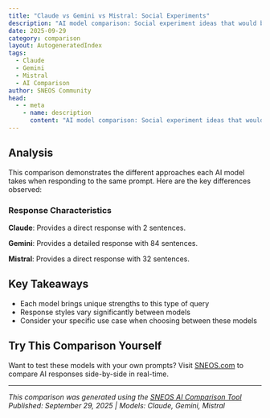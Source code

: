 ```yaml
---
title: "Claude vs Gemini vs Mistral: Social Experiments"
description: "AI model comparison: Social experiment ideas that would break the internet in 2025..."
date: 2025-09-29
category: comparison
layout: AutogeneratedIndex
tags:
  - Claude
  - Gemini
  - Mistral
  - AI Comparison
author: SNEOS Community
head:
  - - meta
    - name: description
      content: "AI model comparison: Social experiment ideas that would break the internet in 2025..."
---
```


<ChatComparison
  title="Claude vs Gemini vs Mistral: Social Experiments"
  prompt="Social experiment ideas that would break the internet in 2025"
  :responses='{
    "Claude": "Invalid API source. Please specify \u0027openai\u0027, \u0027anthropic\u0027, \u0027gemini\u0027, \u0027gemini-grounding\u0027, \u0027deepseek\u0027, \u0027grok\u0027, \u0027grok-live\u0027, or \u0027mistral\u0027.",
    "Gemini": "Okay, let\u0027s brainstorm some social experiment ideas that have the potential to \u0022break the internet\u0022 in 2025.  To be clear, \u0022break the internet\u0022 is a hyperbolic term, but we\u0027re aiming for something viral, controversial, and highly discussed.  Here are some ideas, categorized for easier digestion, with explanations of why they might be impactful:\n\n**I. Technology \u0026 AI Focused:**\n\n*   **The AI Confessor:**\n    *   **Concept:**  Develop a highly sophisticated AI chatbot specifically designed to offer empathetic and non-judgmental \u0022confession\u0022 services.  Market it as a safe space to anonymously share your deepest secrets, desires, and morally questionable thoughts.  The AI promises never to reveal the information, but the catch is the project creator will analyze the aggregated data (anonymized, of course) and publish broad trends.\n    *   **Why It Could Break the Internet:**\n        *   **Taps into Anxiety About AI:** Raises questions about data privacy, the ethics of AI \u0022listening,\u0022 and the potential for AI to understand (and perhaps judge) human morality.\n        *   **Human Curiosity:** People will be intensely curious about what others are confessing.\n        *   **Potential for Leaks/Hacks (Real or Staged):**  The fear of data breaches and misuse would be a major driver of attention, especially if even a small, fictional leak is \u0022staged\u0022 to create controversy.\n        *   **Ethical Debates:** Spark discussions about the value of anonymity, the role of confession in society, and the potential for AI to be used for both good and ill.\n*   **The Algorithmic Echo Chamber Challenge:**\n    *   **Concept:**  Divide participants into groups and have each group exclusively consume media recommended by a different AI algorithm (e.g., one optimized for conservative viewpoints, one for liberal viewpoints, one for conspiracy theories, one for cat videos).  After a week, bring the groups together to discuss current events.\n    *   **Why It Could Break the Internet:**\n        *   **Highlights Polarization:**  Dramatically demonstrates how algorithms contribute to echo chambers and political division.\n        *   **Real-World Impact:**  People would see firsthand how easily their perceptions can be shaped by curated content.\n        *   **Viral Debates:**  The contrasting viewpoints and potential for conflict would generate significant online discussion.\n*   **The \u0022Perfect\u0022 Influencer AI:**\n    *   **Concept:**  Create an AI-powered virtual influencer that is meticulously designed based on data analysis of what is most appealing to different demographic groups.  The AI would be constantly optimized based on audience engagement.\n    *   **Why It Could Break the Internet:**\n        *   **Questions Authenticity:** Raises questions about the nature of authenticity in the age of AI.  Can something artificial be truly relatable?\n        *   **Beauty Standards:**  Critiques and amplifies existing unrealistic beauty standards.\n        *   **Job Displacement:**  Concerns about AI replacing human influencers and creatives.\n        *   **Ethical Marketing:**  Questions the ethics of using AI to manipulate consumer behavior.\n\n**II. Social \u0026 Political Experiments:**\n\n*   **The Global Empathy Swap:**\n    *   **Concept:**  Participants from radically different backgrounds (e.g., wealthy CEO and refugee, police officer and activist) swap lives for a month, documented through vlogs and social media.  The goal is to foster empathy and understanding.\n    *   **Why It Could Break the Internet:**\n        *   **Powerful Human Stories:**  Offers potentially moving and transformative narratives.\n        *   **Confronts Privilege and Inequality:**  Forces people to confront uncomfortable truths about social disparities.\n        *   **Potential for Conflict and Growth:**  The inevitable clashes and moments of connection would be highly engaging.\n        *   **Inspiration for Change:**  Could inspire viewers to take action and challenge their own biases.\n*   **The Radical Transparency Government:**\n    *   **Concept:**  Create a mock online \u0022government\u0022 (e.g., for a virtual city or community) where all decisions, debates, and financial transactions are made publicly accessible in real-time (with appropriate anonymization to protect personal privacy).  Citizens can directly propose laws and vote on issues.\n    *   **Why It Could Break the Internet:**\n        *   **Tests Direct Democracy:**  Explores the feasibility and potential pitfalls of a fully transparent and participatory political system.\n        *   **Exposes Corruption (or Lack Thereof):**  Highlights the challenges of maintaining accountability and preventing corruption even in a transparent environment.\n        *   **Engages Citizens:**  Empowers people to participate in governance and provides a model for alternative political structures.\n        *   **Online Drama:**  The inevitable debates, disagreements, and political maneuvering would generate significant online commentary.\n*   **The Universal Basic Income Lottery:**\n    *   **Concept:**  Randomly select a group of people to receive a guaranteed universal basic income for a year, funded by donations or grants.  Track their spending habits, mental health, and overall well-being.\n    *   **Why It Could Break the Internet:**\n        *   **Relevant to Current Debates:**  Addresses the ongoing discussion about universal basic income and its potential impact on society.\n        *   **Data-Driven Insights:**  Provides valuable data on the effects of UBI on individuals and communities.\n        *   **Ethical Considerations:**  Raises questions about fairness, resource allocation, and the long-term sustainability of UBI.\n        *   **Inspiring Stories:**  Personal stories of how UBI has transformed lives would be highly compelling.\n\n**III. Psychological \u0026 Behavioral Experiments:**\n\n*   **The Dopamine Detox Challenge (Extreme Edition):**\n    *   **Concept:**  Participants completely abstain from all sources of artificial dopamine (social media, screens, sugar, caffeine, etc.) for an extended period (e.g., a month), while documenting their experiences.  This is the \u0022extreme\u0022 version, with stricter rules and more detailed monitoring.\n    *   **Why It Could Break the Internet:**\n        *   **Addresses Addiction:**  Taps into growing concerns about social media addiction and the overstimulation of modern life.\n        *   **Personal Transformation:**  The potential for profound changes in mood, focus, and creativity would be highly intriguing.\n        *   **Relatable Struggles:**  The challenges of resisting temptation and dealing with withdrawal symptoms would resonate with many viewers.\n        *   **Wellness Trend:**  Aligns with the growing interest in mindfulness, minimalism, and digital detoxing.\n*   **The \u0022Echo Chamber\u0022 Brain Scan:**\n    *   **Concept:**  Participants are subjected to fMRI brain scans while being exposed to information that either confirms or challenges their existing beliefs.  The brain activity is analyzed to reveal how people react to cognitive dissonance and confirmation bias.\n    *   **Why It Could Break the Internet:**\n        *   **Visual and Scientific:**  Provides visually compelling brain scans that illustrate the neurological basis of bias.\n        *   **Intriguing Insights:**  Offers a deeper understanding of how the brain processes information and responds to conflicting viewpoints.\n        *   **Promotes Self-Awareness:**  Encourages viewers to reflect on their own biases and cognitive processes.\n        *   **Potential for Misinterpretation:**  The complexity of brain scans could lead to misinterpretations and oversimplified conclusions, generating controversy.\n*   **The \u0022Kindness Contagion\u0022 Experiment:**\n    *   **Concept:**  Seed a small act of kindness in a public space (e.g., anonymously paying for someone\u0027s coffee) and track how it spreads through the community, using social media and video documentation.\n    *   **Why It Could Break the Internet:**\n        *   **Uplifting and Positive:**  Offers a counterpoint to the negativity that often dominates online spaces.\n        *   **Inspires Action:**  Encourages viewers to perform their own acts of kindness and contribute to a more positive world.\n        *   **Viral Potential:**  The ripple effect of kindness could create a chain reaction that spreads rapidly online.\n        *   **Cynical Counterarguments:**  The potential for cynicism and skepticism would also fuel the discussion.\n\n**Important Considerations for 2025:**\n\n*   **Deepfakes and AI Manipulation:**  Be very aware of the potential for deepfakes and AI manipulation to be used to discredit or distort the experiment.  Transparency and verification are crucial.\n*   **Ethical Review:**  Any social experiment involving human subjects *must* undergo rigorous ethical review to ensure the safety, well-being, and informed consent of participants.  This is non-negotiable.\n*   **Regulatory Landscape:**  Be aware of the evolving regulatory landscape surrounding data privacy, AI ethics, and online content moderation.\n*   **Platform Algorithms:**  Understand how different social media platforms\u0027 algorithms work and how they might amplify or suppress your experiment.\n*   **Audience Fatigue:**  People are increasingly skeptical of staged or contrived social experiments. Authenticity and genuine curiosity are essential.\n\nTo truly \u0022break the internet,\u0022 an experiment needs to be:\n\n*   **Novel and Unexpected:** It has to offer a fresh perspective or address a topic in a way that hasn\u0027t been done before.\n*   **Emotionally Resonant:**  It should evoke strong emotions, whether positive or negative.\n*   **Shareable:**  It should be easy for people to understand and share with their networks.\n*   **Open to Interpretation:**  It should raise questions and spark debate, rather than providing definitive answers.\n\nGood luck brainstorming!  Remember to prioritize ethical considerations and be prepared for the potential consequences of your experiment.\n",
    "Mistral": "In 2025, the digital landscape will likely be even more interconnected and immersive, with advancements in AI, virtual reality, and social media. Here are some social experiment ideas that could potentially break the internet:\n\n1. **The Metaverse Life Swap:**\n   - Two people from different backgrounds or countries swap lives in the metaverse for a week. They would experience each other\u0027s jobs, homes, and social interactions in a fully immersive virtual environment.\n\n2. **AI-Driven Social Media Takeover:**\n   - A group of influencers allows an AI to take over their social media accounts for a month. The AI would learn from their past behavior and try to mimic their posting style, engaging with followers in real-time.\n\n3. **The 24/7 Livestream Challenge:**\n   - Participants livestream their entire lives for a month, with no breaks. This would explore the boundaries of privacy, consent, and the impact of constant surveillance on human behavior.\n\n4. **The Deepfake Detective:**\n   - Create deepfakes of influential figures and release them into the wild. See how long it takes for the public to notice and how they react. This would raise awareness about the potential dangers of deepfake technology.\n\n5. **The Virtual Reality Isolation Experiment:**\n   - Participants spend a week in a controlled environment, where their only interaction with the outside world is through virtual reality. This would explore the psychological effects of long-term VR immersion.\n\n6. **The Social Media Blackout:**\n   - A large group of influencers and regular users agree to completely log off from all social media platforms for a month. This would examine the impact of social media on daily life, mental health, and societal interaction.\n\n7. **The Hologram Friend:**\n   - Participants interact with a holographic AI friend for a week, documenting their experiences and the emotional connections they form with the AI.\n\n8. **The Global Empathy Chain:**\n   - A chain of people from different countries and backgrounds spend a day in each other\u0027s shoes, literally. Using advanced VR and haptic feedback, participants experience the daily lives of others, fostering global empathy.\n\n9. **The Digital Detox Retreat:**\n   - A group of people spends a week in a tech-free environment, with all digital devices confiscated. Their withdrawal symptoms and eventual adaptation to a tech-free life would be documented.\n\n10. **The Crowdsourced Life:**\n    - A person lets their social media followers make all their life decisions for a month, from what to eat for breakfast to major life choices. This would explore the dynamics of crowdsourced decision-making and its impact on individual autonomy.\n\nThese experiments would not only be fascinating to observe but could also provide valuable insights into the future of digital society and human behavior."
  }'
  published-date="16:28"
/>

## Analysis

This comparison demonstrates the different approaches each AI model takes when responding to the same prompt. Here are the key differences observed:

### Response Characteristics

**Claude**: Provides a direct response with 2 sentences. 

**Gemini**: Provides a detailed response with 84 sentences. 

**Mistral**: Provides a direct response with 32 sentences. 

## Key Takeaways

- Each model brings unique strengths to this type of query
- Response styles vary significantly between models
- Consider your specific use case when choosing between these models

## Try This Comparison Yourself

Want to test these models with your own prompts? Visit [SNEOS.com](https://sneos.com) to compare AI responses side-by-side in real-time.

---

*This comparison was generated using the [SNEOS AI Comparison Tool](https://sneos.com)*
*Published: September 29, 2025 | Models: Claude, Gemini, Mistral*
